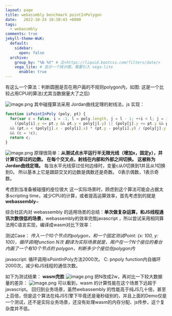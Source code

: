 ```yaml
---
layout: page
title: webassmbly benchmark pointInPolygon
date:   2022-10-24 10:30:43 +0800
tags:
  - webassmbly
comments: true
jekyll-theme-WuK:
  default:
    sidebar:
      open: false
  archive:
    group_by: "%b %Y" # 见<https://liquid.bootcss.com/filters/date/>
    vega_lite: # 显示一个统计图，需要引入 vega-lite
      enable: true
---
```

有这么一个算法：判断圆圈是否在用户画的不规则polygon内，如图:
这是一个比较占用CPU的算法(尤其当数据量大了之后)

![image.png](https://intranetproxy.alipay.com/skylark/lark/0/2020/png/218124/1587121326019-27235c5d-02df-4d7c-8f83-ba90025c3546.png#align=left&display=inline&height=663&margin=%5Bobject%20Object%5D&name=image.png&originHeight=1004&originWidth=1006&size=1883889&status=done&style=none&width=664)
其中碰撞算法采用 Jordan曲线定理的射线法，js 实现：
```javascript
function isPointInPoly (poly, pt) {
  for(var c = false, i = -1, l = poly.length, j = l - 1; ++i < l; j = i)
    ((poly[i].y <= pt.y && pt.y < poly[j].y) || (poly[j].y <= pt.y && pt.y < poly[i].y))
  && (pt.x < (poly[j].x - poly[i].x) * (pt.y - poly[i].y) / (poly[j].y - poly[i].y) + poly[i].x)
  && (c = !c);
  return c;
}
```
![image.png](https://intranetproxy.alipay.com/skylark/lark/0/2020/png/218124/1587118482646-c6d67047-46df-4989-9730-cc465e40b9b7.png#align=left&display=inline&height=243&margin=%5Bobject%20Object%5D&name=image.png&originHeight=196&originWidth=317&size=4619&status=done&style=none&width=393)
原理很简单：**从测试点水平运行半无限光线（增加x，固定y），并计算它穿过的边数。 在每个交叉点，射线在内部和外部之间切换。 这被称为Jordan曲线定理。**
每当水平光线穿过任何边缘时，变量c从0切换到1并且从1切换到0。 所以基本上它是跟踪交叉的边数是偶数还是奇数。 0表示偶数，1表示奇数。

考虑到当准备被碰撞的座位很大 这一实际场景时，顾虑到这个算法可能会占据太多scripting time，减少CPU的计算，或者提高运算效率，首先考虑到的就是 **webassembly**~

综合社区内对 webassembly 的适用场景的总结：**单次做复杂运算，和JS线程通讯次数很低的场景**，webassembly的效率完胜javascript ，所以尝试采用相同算法用C语言实现，编译成wasm对比下效率：

测试Case：
_传入一个10个节点的polygon，和一个固定测试Point: {x: 100, y: 100}，循环调用function N次_
_翻译为实际场景就是，用户在一个N个座位的看台内画了一个有10个节点的 polygon，判断多少个座位在polygon内_

javascript: 循环调用isPointInPoly方法2000次。
C: pnpoly function内自循环2000次，减少和JS线程的通信次数。

如下为测试结果： **wasm完胜**
![image.png](https://intranetproxy.alipay.com/skylark/lark/0/2020/png/218124/1587347476160-b5609264-ca10-47c7-97d6-a427093f4f28.png#align=left&display=inline&height=486&margin=%5Bobject%20Object%5D&name=image.png&originHeight=673&originWidth=952&size=169838&status=done&style=none&width=687)
把N改成2w，再对比一下较大数据量的差异：
![image.png](https://intranetproxy.alipay.com/skylark/lark/0/2020/png/218124/1587382780311-517bb8bd-58de-4878-ac4d-c856028e7158.png#align=left&display=inline&height=466&margin=%5Bobject%20Object%5D&name=image.png&originHeight=686&originWidth=977&size=158874&status=done&style=none&width=663)
可以看到，wasm 的计算性能在这个场景下远超于javascript。
回归到业务场景，虽然webassembly 的性能高于纯JS几十倍，甚至上百倍，但是这个算法在纯JS引擎下毕竟还是毫秒级别的，并且上面的Demo仅是一个测试，还不是实际业务场景，还没有处理wasm的内存分配、js传参，这个复杂度并不低。
